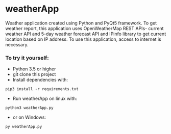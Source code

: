 # weatherApp
Weather application created using Python and PyQt5 framework. To get weather report, this application uses OpenWeatherMap REST APIs- current weather API and 5-day weather forecast API and IPinfo library to get current location based on IP address. To use this application, access to internet is necessary.


### To try it yourself:

- Python 3.5 or higher
- git clone this project
- Install dependencies with:

```
pip3 install -r requirements.txt
```
- Run weatherApp on linux with:
```
python3 weatherApp.py
```
- or on Windows:
```
py weatherApp.py
```

